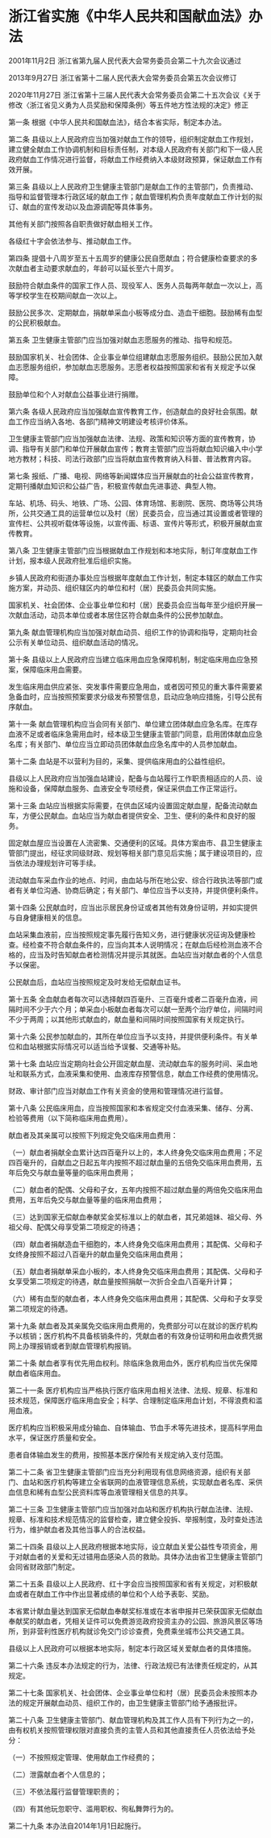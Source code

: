 # 浙江省实施《中华人民共和国献血法》办法

2001年11月2日 浙江省第九届人民代表大会常务委员会第二十九次会议通过

2013年9月27日 浙江省第十二届人民代表大会常务委员会第五次会议修订

2020年11月27日 浙江省第十三届人民代表大会常务委员会第二十五次会议《关于修改〈浙江省见义勇为人员奖励和保障条例〉等五件地方性法规的决定》修正



第一条 根据《中华人民共和国献血法》，结合本省实际，制定本办法。

第二条 县级以上人民政府应当加强对献血工作的领导，组织制定献血工作规划，建立健全献血工作协调机制和目标责任制，对本级人民政府有关部门和下一级人民政府献血工作情况进行监督，将献血工作经费纳入本级财政预算，保证献血工作有效开展。

第三条 县级以上人民政府卫生健康主管部门是献血工作的主管部门，负责推动、指导和监督管理本行政区域的献血工作；献血管理机构负责年度献血工作计划的拟订、献血的宣传发动以及血源调配等具体事务。

其他有关部门按照各自职责做好献血相关工作。

各级红十字会依法参与、推动献血工作。

第四条 提倡十八周岁至五十五周岁的健康公民自愿献血；符合健康检查要求的多次献血者主动要求献血的，年龄可以延长至六十周岁。

鼓励符合献血条件的国家工作人员、现役军人、医务人员每两年献血一次以上，高等学校学生在校期间献血一次以上。

鼓励公民多次、定期献血，捐献单采血小板等成分血、造血干细胞。鼓励稀有血型的公民积极献血。

第五条 卫生健康主管部门应当加强对献血志愿服务的推动、指导和规范。

鼓励国家机关、社会团体、企业事业单位组建献血志愿服务组织。鼓励公民加入献血志愿服务组织，参加献血志愿服务。志愿者权益按照国家和省有关规定予以保障。

鼓励单位和个人对献血公益事业进行捐赠。

第六条 各级人民政府应当加强献血宣传教育工作，创造献血的良好社会氛围。献血工作应当纳入各地、各部门精神文明建设考核评价体系。

卫生健康主管部门应当加强献血法律、法规、政策和知识等方面的宣传教育，协调、指导有关部门和单位开展献血宣传；教育主管部门应当将献血知识编入中小学地方教材；科技、司法行政部门应当将献血宣传教育纳入科普、普法教育内容。

第七条 报纸、广播、电视、网络等新闻媒体应当开展献血的社会公益宣传教育，定期刊播献血知识和公益广告，积极宣传献血先进事迹、典型人物。

车站、机场、码头、地铁、广场、公园、体育场馆、影剧院、医院、商场等公共场所，公共交通工具的运营单位以及村（居）民委员会，应当通过其设置或者管理的宣传栏、公共视听载体等设施，以宣传画、标语、宣传片等形式，积极开展献血宣传教育。

第八条 卫生健康主管部门应当根据献血工作规划和本地实际，制订年度献血工作计划，报本级人民政府批准后组织实施。

乡镇人民政府和街道办事处应当根据年度献血工作计划，制定本辖区的献血工作实施方案，并动员、组织辖区内的单位和村（居）民委员会共同实施。

国家机关、社会团体、企业事业单位和村（居）民委员会应当每年至少组织开展一次献血活动，动员本单位或者本居住区符合献血条件的公民参加献血。

第九条 献血管理机构应当加强对献血动员、组织工作的协调和指导，定期向社会公示有关单位动员、组织献血活动的情况。

第十条 县级以上人民政府应当建立临床用血应急保障机制，制定临床用血应急预案，保障临床用血需要。

发生临床用血供应紧张、突发事件需要应急用血，或者因可预见的重大事件需要紧急备血时，应当按照预案要求分级发布预警信息，启动应急响应措施，引导公民有序献血。

第十一条 献血管理机构应当会同有关部门、单位建立团体献血应急名库。在库存血液不足或者临床急需用血时，经本级卫生健康主管部门同意，启用团体献血应急名库；有关部门、单位应当立即动员团体献血应急名库中的人员参加献血。

第十二条 血站是不以营利为目的，采集、提供临床用血的公益性组织。

县级以上人民政府应当加强血站建设，配备与血站履行工作职责相适应的人员、设施和设备，保障献血服务、血液安全专项经费，保证采供血工作正常运行。

第十三条 血站应当根据实际需要，在供血区域内设置固定献血屋，配备流动献血车，方便公民献血。血站应当为献血者提供安全、卫生、便利的条件和良好的服务。

固定献血屋应当设置在人流密集、交通便利的区域。具体方案由市、县卫生健康主管部门提出，经征求同级财政、规划等相关部门意见后实施；属于建设项目的，应当依法办理规划许可等手续。

流动献血车采血作业的地点、时间，由血站与所在地公安、综合行政执法等部门或者有关单位沟通、协商后确定；有关部门、单位应当予以支持，并提供便利条件。

第十四条 公民献血时，应当出示居民身份证或者其他有效身份证明，并如实提供与自身健康相关的信息。

血站采集血液前，应当按照规定事先履行告知义务，进行健康状况征询及健康检查。经检查不符合献血条件的，应当向其本人说明情况；在献血后经检测血液不合格的，应当及时告知献血者检测情况并提示其就医。血站应当对献血者的个人信息予以保密。

公民献血后，血站应当按照规定及时发给无偿献血证书。

第十五条 全血献血者每次可以选择献四百毫升、三百毫升或者二百毫升血液，间隔时间不少于六个月；单采血小板献血者每次可以献一至两个治疗单位，间隔时间不少于两周；以其他形式献血的，献血量和间隔时间按照国家有关规定执行。

第十六条 公民参加献血的，其所在单位应当予以支持，并提供便利条件。有关单位和血站根据实际情况可以适当给予误餐、交通等补贴。

第十七条 血站应当定期向社会公开固定献血屋、流动献血车的服务时间、采血地址和联系方式，血液采集和使用、血液库存预警信息，献血工作经费的使用情况。

财政、审计部门应当对献血工作有关资金的使用和管理情况进行监督。

第十八条 公民临床用血，应当按照国家和本省规定交付血液采集、储存、分离、检验等费用（以下简称临床用血费用）。

献血者及其亲属可以按照下列规定免交临床用血费用：

（一）献血者捐献全血累计达四百毫升以上的，本人终身免交临床用血费用；不足四百毫升的，自献血之日起五年内按照不超过献血量的五倍免交临床用血费用，五年后免交与献血量等量的临床用血费用；

（二）献血者的配偶、父母和子女，五年内按照不超过献血量的两倍免交临床用血费用，五年后免交与献血量等量的临床用血费用；

（三）达到国家无偿献血奉献奖金奖标准以上的献血者，其兄弟姐妹、祖父母、外祖父母、配偶父母享受第二项规定的待遇；

（四）献血者捐献造血干细胞的，本人终身免交临床用血费用；其配偶、父母和子女终身按照不超过八百毫升的献血量免交临床用血费用；

（五）献血者捐献单采血小板的，本人终身免交临床用血费用；其配偶、父母和子女享受第二项规定的待遇，献血量按照捐献一次折合全血八百毫升计算；

（六）稀有血型的献血者，本人终身免交临床用血费用；其配偶、父母和子女享受第二项规定的待遇。

第十九条 献血者及其亲属免交临床用血费用的，免费部分可以在就诊的医疗机构予以核销；医疗机构不具备核销条件的，凭献血者的有效身份证明和用血收费凭据网上办理报销或者到献血管理机构报销。

第二十条 献血者享有优先用血权利。除临床急救用血外，医疗机构应当优先保障献血者临床用血。

第二十一条 医疗机构应当严格执行医疗临床用血相关法律、法规、规章、标准和技术规范，保障医疗临床用血安全；科学、合理制定临床用血计划，不得浪费和滥用血液。

医疗机构应当积极采用成分输血、自体输血、节血手术等先进技术，提高科学用血水平，保证医疗质量和安全。

患者自体输血发生的费用，按照基本医疗保险有关规定纳入支付范围。

第二十二条 省卫生健康主管部门应当充分利用现有信息网络资源，组织有关部门、血站和医疗机构等建立全省联网的血液管理信息系统，实现献血者名库、采供血信息和稀有血型公民资料库等血液管理相关信息的共享。

第二十三条 卫生健康主管部门应当加强对血站和医疗机构执行献血法律、法规、规章、标准和技术规范情况的监督检查，建立健全投拆、举报制度，及时查处违法行为，维护献血者及其他当事人的合法权益。

第二十四条 县级以上人民政府根据本地实际，设立献血关爱公益性专项资金，用于对献血者的关爱和无过错用血感染人员的救助。具体办法由省卫生健康主管部门会同省财政部门制定。

第二十五条 县级以上人民政府、红十字会应当按照国家和省有关规定，对积极献血或者在献血工作中作出显著成绩的单位和个人给予表彰、奖励。

本省累计献血量达到国家无偿献血奉献奖标准或在本省申报并已荣获国家无偿献血奉献奖的献血者，凭相关证件可以免费游览政府投资主办的公园、旅游风景区等场所，到非营利性医疗机构就诊免交门诊诊查费，免费乘坐城市公共交通工具。

县级以上人民政府可以根据本地实际，制定本行政区域关爱献血者的具体措施。

第二十六条 违反本办法规定的行为，法律、行政法规已有法律责任规定的，从其规定。

第二十七条 国家机关、社会团体、企业事业单位和村（居）民委员会未按照本办法的规定开展献血动员、组织工作的，由卫生健康主管部门给予通报批评。

第二十八条 卫生健康主管部门、献血管理机构及其工作人员有下列行为之一的，由有权机关按照管理权限对直接负责的主管人员和其他直接责任人员依法给予处分：

（一）不按照规定管理、使用献血工作经费的；

（二）泄露献血者个人信息的；

（三）不依法履行监督管理职责的；

（四）有其他玩忽职守、滥用职权、徇私舞弊行为的。

第二十九条 本办法自2014年1月1日起施行。